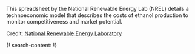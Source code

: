 

This spreadsheet by the National Renewable Energy Lab (NREL) details a technoeconomic model that describes the costs of ethanol production to monitor competitiveness and market potential. 

Credit: [National Renewable Energy Laboratory](http://www.nrel.gov/)

{! search-content: !}
